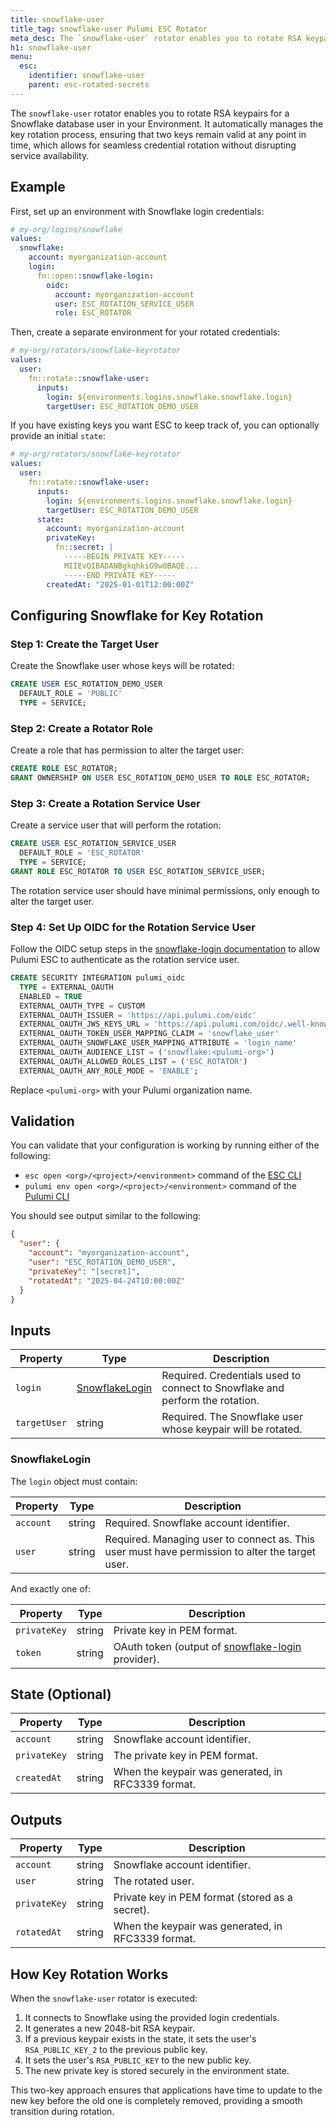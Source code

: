 ```yaml
---
title: snowflake-user
title_tag: snowflake-user Pulumi ESC Rotator
meta_desc: The `snowflake-user` rotator enables you to rotate RSA keypairs for a Snowflake database user.
h1: snowflake-user
menu:
  esc:
    identifier: snowflake-user
    parent: esc-rotated-secrets
---
```


The `snowflake-user` rotator enables you to rotate RSA keypairs for a Snowflake database user in your Environment. It automatically manages the key rotation process, ensuring that two keys remain valid at any point in time, which allows for seamless credential rotation without disrupting service availability.

## Example

First, set up an environment with Snowflake login credentials:

```yaml
# my-org/logins/snowflake
values:
  snowflake:
    account: myorganization-account
    login:
      fn::open::snowflake-login:
        oidc:
          account: myorganization-account
          user: ESC_ROTATION_SERVICE_USER
          role: ESC_ROTATOR
```

Then, create a separate environment for your rotated credentials:

```yaml
# my-org/rotators/snowflake-keyrotator
values:
  user:
    fn::rotate::snowflake-user:
      inputs:
        login: ${environments.logins.snowflake.snowflake.login}
        targetUser: ESC_ROTATION_DEMO_USER
```

If you have existing keys you want ESC to keep track of, you can optionally provide an initial `state`:

```yaml
# my-org/rotators/snowflake-keyrotator
values:
  user:
    fn::rotate::snowflake-user:
      inputs:
        login: ${environments.logins.snowflake.snowflake.login}
        targetUser: ESC_ROTATION_DEMO_USER
      state:
        account: myorganization-account
        privateKey:
          fn::secret: |
            -----BEGIN PRIVATE KEY-----
            MIIEvQIBADANBgkqhkiG9w0BAQE...
            -----END PRIVATE KEY-----
        createdAt: "2025-01-01T12:00:00Z"
```

## Configuring Snowflake for Key Rotation

### Step 1: Create the Target User

Create the Snowflake user whose keys will be rotated:

```sql
CREATE USER ESC_ROTATION_DEMO_USER
  DEFAULT_ROLE = 'PUBLIC'
  TYPE = SERVICE;
```

### Step 2: Create a Rotator Role

Create a role that has permission to alter the target user:

```sql
CREATE ROLE ESC_ROTATOR;
GRANT OWNERSHIP ON USER ESC_ROTATION_DEMO_USER TO ROLE ESC_ROTATOR;
```

### Step 3: Create a Rotation Service User

Create a service user that will perform the rotation:

```sql
CREATE USER ESC_ROTATION_SERVICE_USER
  DEFAULT_ROLE = 'ESC_ROTATOR'
  TYPE = SERVICE;
GRANT ROLE ESC_ROTATOR TO USER ESC_ROTATION_SERVICE_USER;
```

The rotation service user should have minimal permissions, only enough to alter the target user.

### Step 4: Set Up OIDC for the Rotation Service User

Follow the OIDC setup steps in the [snowflake-login documentation](/docs/esc/integrations/dynamic-login-credentials/snowflake-login/) to allow Pulumi ESC to authenticate as the rotation service user.

```sql
CREATE SECURITY INTEGRATION pulumi_oidc
  TYPE = EXTERNAL_OAUTH
  ENABLED = TRUE
  EXTERNAL_OAUTH_TYPE = CUSTOM
  EXTERNAL_OAUTH_ISSUER = 'https://api.pulumi.com/oidc'
  EXTERNAL_OAUTH_JWS_KEYS_URL = 'https://api.pulumi.com/oidc/.well-known/jwks'
  EXTERNAL_OAUTH_TOKEN_USER_MAPPING_CLAIM = 'snowflake_user'
  EXTERNAL_OAUTH_SNOWFLAKE_USER_MAPPING_ATTRIBUTE = 'login_name'
  EXTERNAL_OAUTH_AUDIENCE_LIST = ('snowflake:<pulumi-org>')
  EXTERNAL_OAUTH_ALLOWED_ROLES_LIST = ('ESC_ROTATOR')
  EXTERNAL_OAUTH_ANY_ROLE_MODE = 'ENABLE';
```

Replace `<pulumi-org>` with your Pulumi organization name.

## Validation

You can validate that your configuration is working by running either of the following:

* `esc open <org>/<project>/<environment>` command of the [ESC CLI](/docs/esc-cli/)
* `pulumi env open <org>/<project>/<environment>` command of the [Pulumi CLI](/docs/install/)

You should see output similar to the following:

```json
{
  "user": {
    "account": "myorganization-account",
    "user": "ESC_ROTATION_DEMO_USER",
    "privateKey": "[secret]",
    "rotatedAt": "2025-04-24T10:00:00Z"
  }
}
```

## Inputs

| Property          | Type                        | Description                                                                                 |
|-------------------|-----------------------------|--------------------------------------------------------------------------------------------|
| `login`           | [SnowflakeLogin](#snowflakelogin) | Required. Credentials used to connect to Snowflake and perform the rotation.              |
| `targetUser`      | string                      | Required. The Snowflake user whose keypair will be rotated.                                 |

### SnowflakeLogin

The `login` object must contain:

| Property   | Type   | Description                                      |
|------------|--------|--------------------------------------------------|
| `account`  | string | Required. Snowflake account identifier.          |
| `user`     | string | Required. Managing user to connect as. This user must have permission to alter the target user. |

And exactly one of:

| Property     | Type   | Description                                                                                                             |
|--------------|--------|-------------------------------------------------------------------------------------------------------------------------|
| `privateKey` | string | Private key in PEM format.                                                                                              |
| `token`      | string | OAuth token (output of [snowflake-login](/docs/esc/integrations/dynamic-login-credentials/snowflake-login/) provider).  |

## State (Optional)

| Property    | Type   | Description                                                            |
|-------------|--------|------------------------------------------------------------------------|
| `account`   | string | Snowflake account identifier.                                          |
| `privateKey`| string | The private key in PEM format.                                         |
| `createdAt` | string | When the keypair was generated, in RFC3339 format.                     |

## Outputs

| Property    | Type   | Description                                                           |
|-------------|--------|-----------------------------------------------------------------------|
| `account`   | string | Snowflake account identifier.                                         |
| `user`      | string | The rotated user.                                                     |
| `privateKey`| string | Private key in PEM format (stored as a secret).                       |
| `rotatedAt` | string | When the keypair was generated, in RFC3339 format.                    |

## How Key Rotation Works

When the `snowflake-user` rotator is executed:

1. It connects to Snowflake using the provided login credentials.
2. It generates a new 2048-bit RSA keypair.
3. If a previous keypair exists in the state, it sets the user's `RSA_PUBLIC_KEY_2` to the previous public key.
4. It sets the user's `RSA_PUBLIC_KEY` to the new public key.
5. The new private key is stored securely in the environment state.

This two-key approach ensures that applications have time to update to the new key before the old one is completely removed, providing a smooth transition during rotation.
